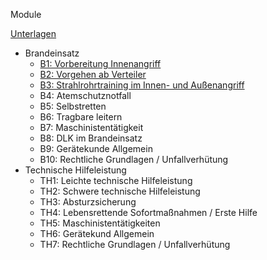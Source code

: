 Module

[Unterlagen]({{process.env.CLOUD_URL}})

- Brandeinsatz
  - [B1: Vorbereitung Innenangriff](./brandeinsatz/b1/index.md)
  - [B2: Vorgehen ab Verteiler](./brandeinsatz/b2/index.md)
  - [B3: Strahlrohrtraining im Innen- und Außenangriff](./brandeinsatz/b3/index.md)
  - B4: Atemschutznotfall
  - B5: Selbstretten
  - B6: Tragbare leitern
  - B7: Maschinistentätigkeit
  - B8: DLK im Brandeinsatz
  - B9: Gerätekunde Allgemein
  - B10: Rechtliche Grundlagen / Unfallverhütung
- Technische Hilfeleistung
  - TH1: Leichte technische Hilfeleistung
  - TH2: Schwere technische Hilfeleistung
  - TH3: Absturzsicherung
  - TH4: Lebensrettende Sofortmaßnahmen / Erste Hilfe
  - TH5: Maschinistentätigkeiten
  - TH6: Gerätekund Allgemein
  - TH7: Rechtliche Grundlagen / Unfallverhütung
